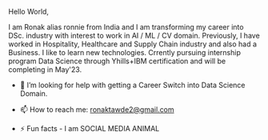 Hello World, 

I am Ronak alias ronnie from India and I am transforming my career into DSc. industry with interest to work in AI / ML / CV domain. 
Previously, I have worked in Hospitality, Healthcare and Supply Chain industry and also had a Business. 
I like to learn new technologies. 
Crrently pursuing internship program Data Science through Yhills+IBM certification and will be completing in May'23.

- 🤔 I’m looking for help with getting a Career Switch into Data Science Domain.

- 📫 How to reach me: ronaktawde2@gmail.com

- ⚡ Fun facts - I am SOCIAL MEDIA ANIMAL

